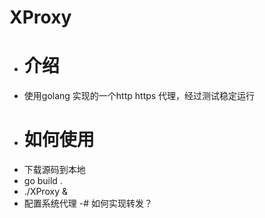 # XProxy 
 - # 介绍
  - 使用golang 实现的一个http https 代理，经过测试稳定运行
 - # 如何使用
  - 下载源码到本地
  - go build .
  - ./XProxy &
  - 配置系统代理
 -# 如何实现转发？
 ```golang
 
 ```
  
